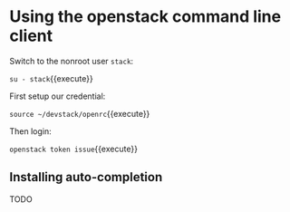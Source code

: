 # Using the openstack command line client

Switch to the nonroot user `stack`:

`su - stack`{{execute}}

First setup our credential:

`source ~/devstack/openrc`{{execute}}

Then login:

`openstack token issue`{{execute}}

## Installing auto-completion

TODO
